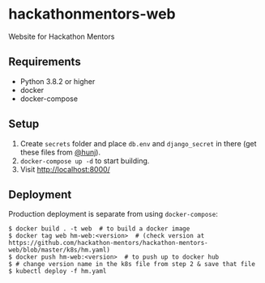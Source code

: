 # hackathonmentors-web

Website for Hackathon Mentors

## Requirements

- Python 3.8.2 or higher
- docker
- docker-compose

## Setup

1. Create `secrets` folder and place `db.env` and `django_secret` in there (get these files from [@hunj](https://github.com/hunj)).
2. `docker-compose up -d` to start building.
3. Visit [http://localhost:8000/](http://localhost:8000/)

## Deployment

Production deployment is separate from using `docker-compose`:

```shell
$ docker build . -t web  # to build a docker image
$ docker tag web hm-web:<version>  # (check version at https://github.com/hackathon-mentors/hackathon-mentors-web/blob/master/k8s/hm.yaml)
$ docker push hm-web:<version>  # to push up to docker hub
$ # change version name in the k8s file from step 2 & save that file
$ kubectl deploy -f hm.yaml
```
